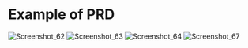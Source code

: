 # Example of PRD
![Screenshot_62](https://user-images.githubusercontent.com/122814835/213005291-a383fb2c-1a34-4290-9baa-c88fdf614a1d.png)
![Screenshot_63](https://user-images.githubusercontent.com/122814835/213005294-0184ba0e-a696-420d-a548-ece67bffda4f.png)
![Screenshot_64](https://user-images.githubusercontent.com/122814835/213005295-f05345e0-9737-4aaf-91f7-08cc74c7e586.png)
![Screenshot_67](https://user-images.githubusercontent.com/122814835/213005303-def56241-1df2-4f99-9fa4-cf094006c32c.png)
